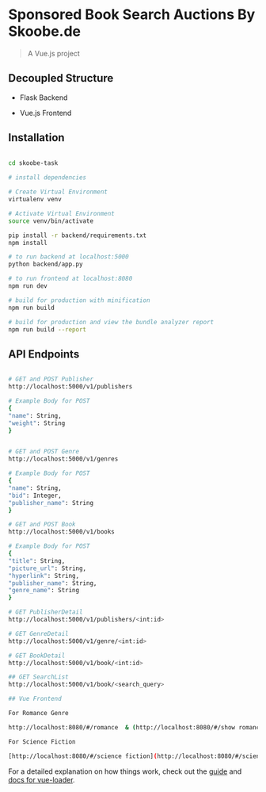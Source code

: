 # Sponsored Book Search Auctions By Skoobe.de

> A Vue.js project

## Decoupled Structure

- Flask Backend

- Vue.js Frontend

## Installation
 
``` bash

cd skoobe-task
 
# install dependencies

# Create Virtual Environment
virtualenv venv

# Activate Virtual Environment
source venv/bin/activate

pip install -r backend/requirements.txt
npm install

# to run backend at localhost:5000
python backend/app.py

# to run frontend at localhost:8080
npm run dev

# build for production with minification
npm run build

# build for production and view the bundle analyzer report
npm run build --report
```

## API Endpoints
``` bash

# GET and POST Publisher
http://localhost:5000/v1/publishers

# Example Body for POST
{
"name": String,
"weight": String
}


# GET and POST Genre
http://localhost:5000/v1/genres

# Example Body for POST
{
"name": String,
"bid": Integer,
"publisher_name": String
}

# GET and POST Book
http://localhost:5000/v1/books

# Example Body for POST
{
"title": String,
"picture_url": String,
"hyperlink": String,
"publisher_name": String,
"genre_name": String
}

# GET PublisherDetail
http://localhost:5000/v1/publishers/<int:id>

# GET GenreDetail
http://localhost:5000/v1/genre/<int:id>

# GET BookDetail
http://localhost:5000/v1/book/<int:id>

## GET SearchList
http://localhost:5000/v1/book/<search_query>

## Vue Frontend

For Romance Genre

http://localhost:8080/#/romance  & (http://localhost:8080/#/show romance books) gives same results

For Science Fiction

[http://localhost:8080/#/science fiction](http://localhost:8080/#/science fiction)

```

For a detailed explanation on how things work, check out the [guide](http://vuejs-templates.github.io/webpack/) and [docs for vue-loader](http://vuejs.github.io/vue-loader).












